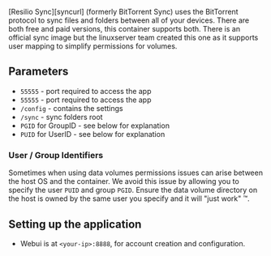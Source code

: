 [Resilio Sync][syncurl] (formerly BitTorrent Sync) uses the BitTorrent protocol to sync files and folders between all of your devices. There are both free and paid versions, this container supports both.
There is an official sync image but the linuxserver team created this one as it supports user mapping to simplify permissions for volumes.

## Parameters

* `55555` - port required to access the app
* `55555` - port required to access the app
* `/config` - contains the settings
* `/sync` - sync folders root
* `PGID` for GroupID - see below for explanation
* `PUID` for UserID - see below for explanation

### User / Group Identifiers

Sometimes when using data volumes permissions issues can arise between the host OS and the container. We avoid this issue by allowing you to specify the user `PUID` and group `PGID`. Ensure the data volume directory on the host is owned by the same user you specify and it will "just work" ™.

## Setting up the application

* Webui is at `<your-ip>:8888`, for account creation and configuration.
